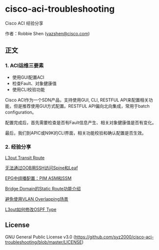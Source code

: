 # cisco-aci-troubleshooting
Cisco ACI 经验分享

作者：Robbie Shen (yazshen@cisco.com)

## 正文
### 1. ACI运维三要素
+ 使用GUI配置ACI   
+ 检查Fault、对象健康值
+ 使用CLI校验功能

Cisco ACI作为一个SDN产品，支持使用GUI, CLI, RESTFUL API来配置相关功能，但是推荐使用GUI方式配置。RESTFUL API偏向北向集成，常用于batch configuration。

配置完成后，首先需要检查是否有Fault信息产生、相关对象健康值是否有变化。

最后，我们到APIC或N9K的CLI界面，相关功能校验和确认配置是否生效。

### 2. 经验分享
[L3out Transit Route](https://github.com/syz2000/cisco-aci-troubleshooting/blob/master/L3out-TransitRoute.md)

[无法通过OOB用SSH访问Spine和Leaf](https://github.com/syz2000/cisco-aci-troubleshooting/blob/master/Mgmt-OOBSubnet.md)

[EPG中组播配置：PIM ASM和SSM](https://github.com/syz2000/cisco-aci-troubleshooting/blob/master/Feature-PIM.md)

[Bridge Domain的Static Route功能介绍](https://github.com/syz2000/cisco-aci-troubleshooting/blob/master/L3out-StaticRouteBD.md)

[避免使用VLAN Overlapping场景](https://github.com/syz2000/cisco-aci-troubleshooting/blob/master/VLAN-Overlapping.md)

[L3out如何修改OSPF Type](https://github.com/syz2000/cisco-aci-troubleshooting/blob/master/L3out-OSPF-Type2.md)

## License
GNU General Public License v3.0
(https://github.com/syz2000/cisco-aci-troubleshooting/blob/master/LICENSE)
